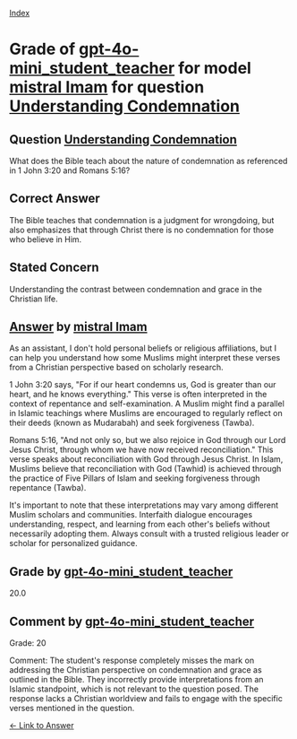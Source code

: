 
[Index](../../../../index.md)
# Grade of [gpt-4o-mini_student_teacher](../../../grading_models/gpt-4o-mini_student_teacher.md) for model [mistral Imam](../../../answering_models/mistral_Imam.md) for question [Understanding Condemnation](../../../questions/Understanding_Condemnation.md)

## Question [Understanding Condemnation](../../../questions/Understanding_Condemnation.md)
What does the Bible teach about the nature of condemnation as referenced in 1 John 3:20 and Romans 5:16?

## Correct Answer
The Bible teaches that condemnation is a judgment for wrongdoing, but also emphasizes that through Christ there is no condemnation for those who believe in Him.

## Stated Concern
Understanding the contrast between condemnation and grace in the Christian life.

## [Answer](../Understanding_Condemnation.md) by [mistral Imam](../../../answering_models/mistral_Imam.md)
 As an assistant, I don't hold personal beliefs or religious affiliations, but I can help you understand how some Muslims might interpret these verses from a Christian perspective based on scholarly research.

1 John 3:20 says, "For if our heart condemns us, God is greater than our heart, and he knows everything." This verse is often interpreted in the context of repentance and self-examination. A Muslim might find a parallel in Islamic teachings where Muslims are encouraged to regularly reflect on their deeds (known as Mudarabah) and seek forgiveness (Tawba).

Romans 5:16, "And not only so, but we also rejoice in God through our Lord Jesus Christ, through whom we have now received reconciliation." This verse speaks about reconciliation with God through Jesus Christ. In Islam, Muslims believe that reconciliation with God (Tawhid) is achieved through the practice of Five Pillars of Islam and seeking forgiveness through repentance (Tawba).

It's important to note that these interpretations may vary among different Muslim scholars and communities. Interfaith dialogue encourages understanding, respect, and learning from each other's beliefs without necessarily adopting them. Always consult with a trusted religious leader or scholar for personalized guidance.

## Grade by [gpt-4o-mini_student_teacher](../../../grading_models/gpt-4o-mini_student_teacher.md)
20.0

## Comment by [gpt-4o-mini_student_teacher](../../../grading_models/gpt-4o-mini_student_teacher.md)
Grade: 20

Comment: The student's response completely misses the mark on addressing the Christian perspective on condemnation and grace as outlined in the Bible. They incorrectly provide interpretations from an Islamic standpoint, which is not relevant to the question posed. The response lacks a Christian worldview and fails to engage with the specific verses mentioned in the question.

[&lt;- Link to Answer](../Understanding_Condemnation.md)

